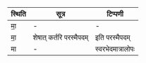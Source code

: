 | स्थिति | सूत्र | टिप्पणी |
| ----- | ------- | ------ |
| मा॒ | - | - |
| मा॒ | शेषात् कर्तरि परस्मैपदम् | इति परस्मैपदम् |
| मा | - | स्वरभेदमात्रालोपः |
